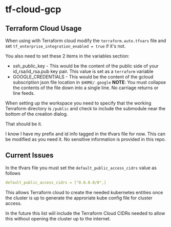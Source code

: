 # tf-cloud-gcp

## Terraform Cloud Usage

When using with Terraform cloud modify the `terraform.auto.tfvars` file and set `tf_enterprise_integration_enabled = true` if it's not.

You also need to set these 2 items in the variables section:

* ssh_public_key - This would be the content of the public side of your id_rsa/id_rsa.pub key pair. This value is set as a `terraform` variable
* GOOGLE_CREDENTIALS - This would be the content of the gcloud subscription json file location in `$HOME/.google` **NOTE**: You must collapse the contents of the file down into a single line. No carriage returns or line feeds.

When setting up the workspace you need to specify that the working Terraform directory is `/public` and check to include the submodule near the bottom of the creation dialog.

That should be it.

I know I have my prefix and id info tagged in the tfvars file for now. This can be modified as you need it. No sensitive information is provided in this repo.

## Current Issues

In the tfvars file you must set the `default_public_access_cidrs` value as follows

```yaml
default_public_access_cidrs = ["0.0.0.0/0",]
```
This allows Terraform cloud to create the needed kubernetes entities once the cluster is up to generate the approriate kube config file for cluster access.

In the future this list will include the Terraform Cloud CIDRs needed to allow this without opening the cluster up to the internet.
